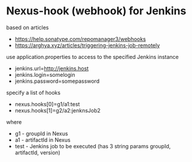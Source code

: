 # Nexus-hook (webhook) for Jenkins

based on articles<br/>
  * https://help.sonatype.com/repomanager3/webhooks 
  * https://arghya.xyz/articles/triggering-jenkins-job-remotely


use application.properties to access to the specified Jenkins instance <br/>
- jenkins.url=http://jenkins.host
- jenkins.login=somelogin <br/>
- jenkins.password=somepassword <br/>

specify a list of hooks
- nexus.hooks[0]=g1/a1:test 
- nexus.hooks[1]=g2/a2:jenknsJob2

where <br/>
- g1 - groupId in Nexus
- a1 - artifactId in Nexus
- test - Jenkins job to be executed (has 3 string params groupId, artifactId, version)


